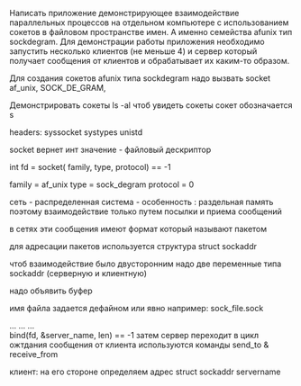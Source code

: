 Написать приложение демонстрирующее взаимодействие параллельных процессов на отдельном компьютере с использованием сокетов в файловом пространстве имен. 
А именно семейства afunix тип sockdegram. 
Для демонстрации работы приложения необходимо запустить несколько клиентов (не меньше 4) и сервер который получает сообщения от клиентов и обрабатывает их каким-то образом.

Для создания сокетов afunix типа sockdegram надо вызвать socket af_unix, SOCK_DE_GRAM, 


Демонстрировать сокеты
ls -al чтоб увидеть сокеты
сокет обозначается s

headers:
syssocket
systypes
unistd

socket вернет инт значение - файловый дескриптор 

int fd = socket( family, type, protocol) == -1

family = af_unix
type = sock_degram
protocol = 0
 
сеть - распределенная система - особенность : раздельная память
поэтому взаимодействие только путем посылки и приема сообщений

в сетях эти сообщения имеют формат который называют пакетом

для адресации пакетов используется структура struct sockaddr

чтоб взаимодействие было двусторонним надо две переменные типа sockaddr (серверную и клиентную)

надо объявить буфер 

имя файла задается дефайном или явно
например: sock_file.sock

…
…
…  
bind(fd, &server_name, len) == -1
затем сервер переходит в цикл ожтдания сообщения от клиента 
используются команды send_to & receive_from

клиент: на его стороне определяем адрес
struct sockaddr servername
